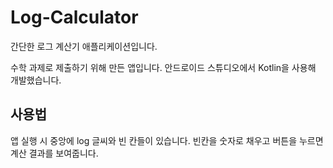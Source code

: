# Log-Calculator

간단한 로그 계산기 애플리케이션입니다.

수학 과제로 제출하기 위해 만든 앱입니다.
안드로이드 스튜디오에서 Kotlin을 사용해 개발했습니다.

## 사용법
앱 실행 시 중앙에 log 글씨와 빈 칸들이 있습니다.
빈칸을 숫자로 채우고 버튼을 누르면 계산 결과를 보여줍니다.

